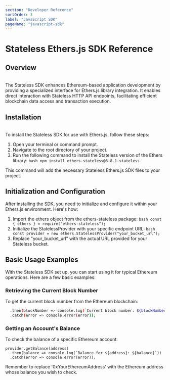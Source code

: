 ```yaml
---
section: "Developer Reference"
sortOrder: 3
label: "JavaScript SDK"
pageName: "javascript-sdk"
---
```


# Stateless Ethers.js SDK Reference

## Overview
<br>
The Stateless SDK enhances Ethereum-based application development by providing a specialized interface for Ethers.js library integration. It enables direct interaction with Stateless HTTP API endpoints, facilitating efficient blockchain data access and transaction execution.

## Installation
<br>
To install the Stateless SDK for use with Ethers.js, follow these steps:

1. Open your terminal or command prompt.
2. Navigate to the root directory of your project.
3. Run the following command to install the Stateless version of the Ethers library:
   ```bash npm install ethers-stateless@6.8.1-stateless```

This command will add the necessary Stateless Ethers.js SDK files to your project.

## Initialization and Configuration

After installing the SDK, you need to initialize and configure it within your Ethers.js environment. Here's how:

1. Import the ethers object from the ethers-stateless package: ```bash const { ethers } = require("ethers-stateless");```
2. Initialize the StatelessProvider with your specific endpoint URL: ```bash const provider = new ethers.StatelessProvider("your_bucket_url");```
3. Replace "your_bucket_url" with the actual URL provided for your Stateless bucket.

## Basic Usage Examples

With the Stateless SDK set up, you can start using it for typical Ethereum operations. Here are a few basic examples:

### Retrieving the Current Block Number

To get the current block number from the Ethereum blockchain:

```bash provider.getBlockNumber()
  .then(blockNumber => console.log(`Current block number: ${blockNumber}`))
  .catch(error => console.error(error));
```

### Getting an Account's Balance

To check the balance of a specific Ethereum account:

```const address = '0xYourEthereumAddress'; // Replace with the actual Ethereum address
provider.getBalance(address)
  .then(balance => console.log(`Balance for ${address}: ${balance}`))
  .catch(error => console.error(error));
```

Remember to replace '0xYourEthereumAddress' with the Ethereum address whose balance you wish to check.

